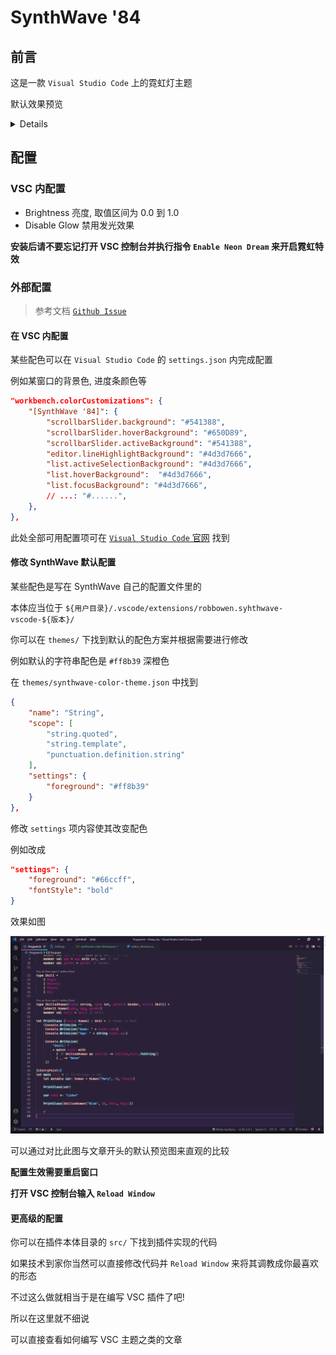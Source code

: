 # SynthWave '84

## 前言

这是一款 `Visual Studio Code` 上的霓虹灯主题

默认效果预览

<details>

![预览](img/preview.png)

</details>

## 配置

### VSC 内配置

- Brightness
  亮度, 取值区间为 0.0 到 1.0
- Disable Glow
  禁用发光效果

**安装后请不要忘记打开 VSC 控制台并执行指令 `Enable Neon Dream` 来开启霓虹特效**

### 外部配置

> 参考文档 [`Github Issue`](https://github.com/robb0wen/synthwave-vscode/issues/199)

#### 在 VSC 内配置

某些配色可以在 `Visual Studio Code` 的 `settings.json` 内完成配置

例如某窗口的背景色, 进度条颜色等

```json
"workbench.colorCustomizations": {
    "[SynthWave '84]": {
        "scrollbarSlider.background": "#541388",
        "scrollbarSlider.hoverBackground": "#650D89",
        "scrollbarSlider.activeBackground": "#541388",
        "editor.lineHighlightBackground": "#4d3d7666",
        "list.activeSelectionBackground": "#4d3d7666",
        "list.hoverBackground":  "#4d3d7666",
        "list.focusBackground": "#4d3d7666",
        // ...: "#......",
    },
},
```

此处全部可用配置项可在 [`Visual Studio Code` 官网](https://code.visualstudio.com/api/references/theme-color) 找到

#### 修改 SynthWave 默认配置

某些配色是写在 SynthWave 自己的配置文件里的

本体应当位于 `${用户目录}/.vscode/extensions/robbowen.syhthwave-vscode-${版本}/`

你可以在 `themes/` 下找到默认的配色方案并根据需要进行修改

例如默认的字符串配色是 `#ff8b39` 深橙色

在 `themes/synthwave-color-theme.json` 中找到

```json
{
    "name": "String",
    "scope": [
        "string.quoted",
        "string.template",
        "punctuation.definition.string"
    ],
    "settings": {
        "foreground": "#ff8b39"
    }
},
```

修改 `settings` 项内容使其改变配色

例如改成

```json
"settings": {
	"foreground": "#66ccff",
	"fontStyle": "bold"
}
```

效果如图

![修改后](img/modified.png)

可以通过对比此图与文章开头的默认预览图来直观的比较

**配置生效需要重启窗口**

**打开 VSC 控制台输入 `Reload Window`**

#### 更高级的配置

你可以在插件本体目录的 `src/` 下找到插件实现的代码

如果技术到家你当然可以直接修改代码并 `Reload Window` 来将其调教成你最喜欢的形态

不过这么做就相当于是在编写 VSC 插件了吧!

所以在这里就不细说

可以直接查看如何编写 VSC 主题之类的文章

